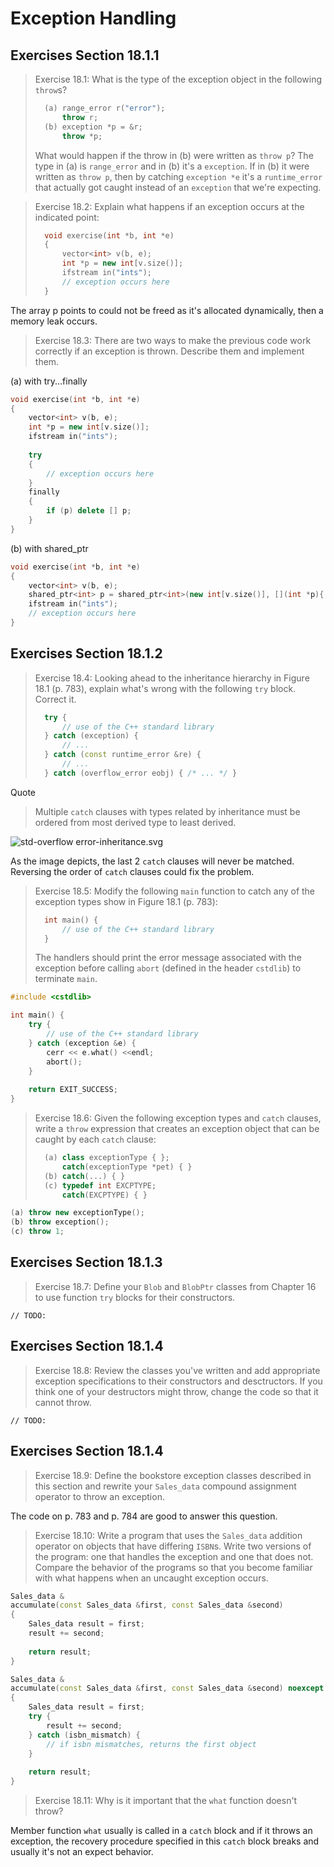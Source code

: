 Exception Handling
==================
Exercises Section 18.1.1
------------------------
>Exercise 18.1: What is the type of the exception object in the following `throw`s?
>```cpp   
>   (a) range_error r("error");
>       throw r;
>   (b) exception *p = &r;
>       throw *p;
>```
>What would happen if the throw in (b) were written as `throw p`?
The type in (a) is `range_error` and in (b) it's a `exception`. If in (b) it were written as `throw p`, then by catching `exception *e` it's a `runtime_error` that actually got caught instead of an `exception` that we're expecting.

>Exercise 18.2: Explain what happens if an exception occurs at the indicated point:
>```cpp
>   void exercise(int *b, int *e)
>   {
>       vector<int> v(b, e);
>       int *p = new int[v.size()];
>       ifstream in("ints");
>       // exception occurs here
>   }
>```
The array p points to could not be freed as it's allocated dynamically, then a memory leak occurs.

>Exercise 18.3: There are two ways to make the previous code work correctly if an exception is thrown. Describe them and implement them.

(a) with try...finally
```cpp
void exercise(int *b, int *e)
{
    vector<int> v(b, e);
    int *p = new int[v.size()];
    ifstream in("ints");
    
    try
    {
        // exception occurs here
    }
    finally
    {
        if (p) delete [] p;
    }
}
```
(b) with shared_ptr
```cpp
void exercise(int *b, int *e)
{
    vector<int> v(b, e);
    shared_ptr<int> p = shared_ptr<int>(new int[v.size()], [](int *p){ delete [] p; });
    ifstream in("ints");
    // exception occurs here
}
```
Exercises Section 18.1.2
------------------------
>Exercise 18.4: Looking ahead to the inheritance hierarchy in Figure 18.1 (p. 783), explain what's wrong with the following `try` block. Correct it.
>```cpp
>   try {
>       // use of the C++ standard library
>   } catch (exception) {
>       // ...
>   } catch (const runtime_error &re) {
>       // ...
>   } catch (overflow_error eobj) { /* ... */ }
>```

Quote
> Multiple `catch` clauses with types related by inheritance must be ordered from most derived type to least derived.

![std-overflow error-inheritance.svg](http://upload.cppreference.com/mwiki/images/b/b6/std-overflow_error-inheritance.svg "std-overflow error-inheritance")

As the image depicts, the last 2 `catch` clauses will never be matched. Reversing the order of `catch` clauses could fix the problem. 

>Exercise 18.5: Modify the following `main` function to catch any of the exception types show in Figure 18.1 (p. 783):
>```cpp
>   int main() {
>       // use of the C++ standard library
>   }
>```
> The handlers should print the error message associated with the exception before calling `abort` (defined in the header `cstdlib`) to terminate `main`.

```cpp
#include <cstdlib>

int main() {
    try {
        // use of the C++ standard library
    } catch (exception &e) {
        cerr << e.what() <<endl;
        abort();
    }
    
    return EXIT_SUCCESS;
}
```
>Exercise 18.6: Given the following exception types and `catch` clauses, write a `throw` expression that creates an exception object that can be caught by each `catch` clause:
>```cpp
>   (a) class exceptionType { };
>       catch(exceptionType *pet) { }
>   (b) catch(...) { }
>   (c) typedef int EXCPTYPE;
>       catch(EXCPTYPE) { }

```cpp
(a) throw new exceptionType();
(b) throw exception();
(c) throw 1;
```
Exercises Section 18.1.3
------------------------
>Exercise 18.7: Define your `Blob` and `BlobPtr` classes from Chapter 16 to use function `try` blocks for their constructors.

```
// TODO:
```
Exercises Section 18.1.4
------------------------
>Exercise 18.8: Review the classes you've written and add appropriate exception specifications to their constructors and desctructors. If you think one of your destructors might throw, change the code so that it cannot throw.

```
// TODO:
```
Exercises Section 18.1.4
------------------------
>Exercise 18.9: Define the bookstore exception classes described in this section and rewrite your `Sales_data` compound assignment operator to throw an exception.

The code on p. 783 and p. 784 are good to answer this question.

>Exercise 18.10: Write a program that uses the `Sales_data` addition operator on objects that have differing `ISBN`s. Write two versions of the program: one that handles the exception and one that does not. Compare the behavior of the programs so that you become familiar with what happens when an uncaught exception occurs.

```cpp
Sales_data &
accumulate(const Sales_data &first, const Sales_data &second)
{
    Sales_data result = first;
    result += second;
    
    return result;
}

Sales_data &
accumulate(const Sales_data &first, const Sales_data &second) noexcept
{
    Sales_data result = first;
    try {
        result += second;
    } catch (isbn_mismatch) {
        // if isbn mismatches, returns the first object
    }
    
    return result;
}
```

>Exercise 18.11: Why is it important that the `what` function doesn't throw?

Member function `what` usually is called in a `catch` block and if it throws an exception, the recovery procedure specified in this `catch` block breaks and usually it's not an expect behavior.
